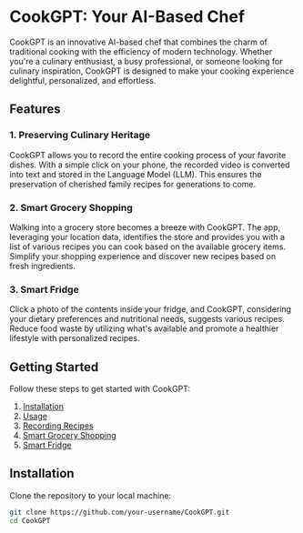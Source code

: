 # CookGPT: Your AI-Based Chef

CookGPT is an innovative AI-based chef that combines the charm of traditional cooking with the efficiency of modern technology. Whether you're a culinary enthusiast, a busy professional, or someone looking for culinary inspiration, CookGPT is designed to make your cooking experience delightful, personalized, and effortless.

## Features

### 1. **Preserving Culinary Heritage**

CookGPT allows you to record the entire cooking process of your favorite dishes. With a simple click on your phone, the recorded video is converted into text and stored in the Language Model (LLM). This ensures the preservation of cherished family recipes for generations to come.

### 2. **Smart Grocery Shopping**

Walking into a grocery store becomes a breeze with CookGPT. The app, leveraging your location data, identifies the store and provides you with a list of various recipes you can cook based on the available grocery items. Simplify your shopping experience and discover new recipes based on fresh ingredients.

### 3. **Smart Fridge**

Click a photo of the contents inside your fridge, and CookGPT, considering your dietary preferences and nutritional needs, suggests various recipes. Reduce food waste by utilizing what's available and promote a healthier lifestyle with personalized recipes.

## Getting Started

Follow these steps to get started with CookGPT:

1. [Installation](#installation)
2. [Usage](#usage)
3. [Recording Recipes](#recording-recipes)
4. [Smart Grocery Shopping](#smart-grocery-shopping)
5. [Smart Fridge](#smart-fridge)

## Installation

Clone the repository to your local machine:

```bash
git clone https://github.com/your-username/CookGPT.git
cd CookGPT
